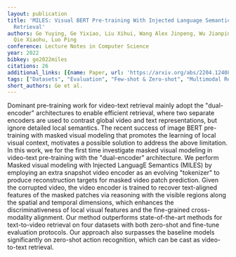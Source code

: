 ```yaml
---
layout: publication
title: 'MILES: Visual BERT Pre-training With Injected Language Semantics For Video-text
  Retrieval'
authors: Ge Yuying, Ge Yixiao, Liu Xihui, Wang Alex Jinpeng, Wu Jianping, Shan Ying,
  Qie Xiaohu, Luo Ping
conference: Lecture Notes in Computer Science
year: 2022
bibkey: ge2022miles
citations: 26
additional_links: [{name: Paper, url: 'https://arxiv.org/abs/2204.12408'}]
tags: ["Datasets", "Evaluation", "Few-shot & Zero-shot", "Multimodal Retrieval", "Text Retrieval", "Video Retrieval"]
short_authors: Ge et al.
---
```

Dominant pre-training work for video-text retrieval mainly adopt the
"dual-encoder" architectures to enable efficient retrieval, where two separate
encoders are used to contrast global video and text representations, but ignore
detailed local semantics. The recent success of image BERT pre-training with
masked visual modeling that promotes the learning of local visual context,
motivates a possible solution to address the above limitation. In this work, we
for the first time investigate masked visual modeling in video-text
pre-training with the "dual-encoder" architecture. We perform Masked visual
modeling with Injected LanguagE Semantics (MILES) by employing an extra
snapshot video encoder as an evolving "tokenizer" to produce reconstruction
targets for masked video patch prediction. Given the corrupted video, the video
encoder is trained to recover text-aligned features of the masked patches via
reasoning with the visible regions along the spatial and temporal dimensions,
which enhances the discriminativeness of local visual features and the
fine-grained cross-modality alignment. Our method outperforms state-of-the-art
methods for text-to-video retrieval on four datasets with both zero-shot and
fine-tune evaluation protocols. Our approach also surpasses the baseline models
significantly on zero-shot action recognition, which can be cast as
video-to-text retrieval.